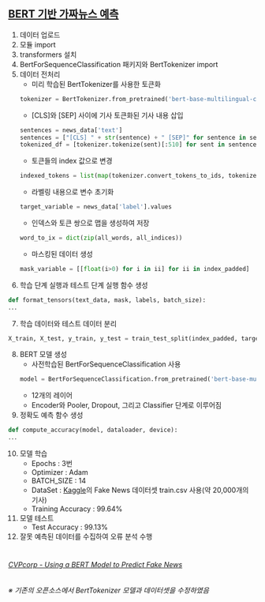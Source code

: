 ## [BERT 기반 가짜뉴스 예측](https://drive.google.com/file/d/1XqAEi9XgRsQ_bz66JdiodkR191UCa89Z/view?usp=sharing)

1. 데이터 업로드
2. 모듈 import
3. transformers 설치
4. BertForSequenceClassification 패키지와 BertTokenizer import
5. 데이터 전처리
    - 미리 학습된 BertTokenizer를 사용한 토큰화
    ```python
    tokenizer = BertTokenizer.from_pretrained('bert-base-multilingual-cased', do_lower_case=False)
    ```
    - [CLS]와 [SEP] 사이에 기사 토큰화된 기사 내용 삽입
    ```python
    sentences = news_data['text']
    sentences = ["[CLS] " + str(sentence) + " [SEP]" for sentence in sentences]
    tokenized_df = [tokenizer.tokenize(sent)[:510] for sent in sentences]
    ```
    - 토큰들의 index 값으로 변경
    ```python
    indexed_tokens = list(map(tokenizer.convert_tokens_to_ids, tokenized_df))
    ```
    - 라벨링 내용으로 변수 초기화
    ```python
    target_variable = news_data['label'].values
    ```
    - 인덱스와 토큰 쌍으로 맵을 생성하여 저장
    ```python
    word_to_ix = dict(zip(all_words, all_indices))
    ```
    - 마스킹된 데이터 생성
    ```python
    mask_variable = [[float(i>0) for i in ii] for ii in index_padded]
    ```
6. 학습 단계 실행과 테스트 단계 실행 함수 생성
```python
def format_tensors(text_data, mask, labels, batch_size):
．．．
```
7. 학습 데이터와 테스트 데이터 분리
```python
X_train, X_test, y_train, y_test = train_test_split(index_padded, target_variable, test_size=0.1, random_state=42)
```
8. BERT 모델 생성
    - 사전학습된 BertForSequenceClassification 사용
    ```python
    model = BertForSequenceClassification.from_pretrained('bert-base-multilingual-cased')
    ```
    - 12개의 레이어
    - Encoder와 Pooler, Dropout, 그리고 Classifier 단계로 이루어짐
9. 정확도 예측 함수 생성
```python
def compute_accuracy(model, dataloader, device):
．．．
```
10. 모델 학습
    - Epochs : 3번
    - Optimizer : Adam
    - BATCH_SIZE : 14
    - DataSet : [Kaggle](https://www.kaggle.com/c/fake-news/data?select=train.csv)의 Fake News 데이터셋 train.csv 사용(약 20,000개의 기사)
    - Training Accuracy : 99.64%
11. 모델 테스트
    - Test Accuracy : 99.13%
12. 잘못 예측된 데이터를 수집하여 오류 분석 수행

#

###### [CVPcorp - Using a BERT Model to Predict Fake News](https://colab.research.google.com/drive/1FwbW5lhgTUl4VfSGIb2oMPeAATYrTJj1?usp=sharing)
###### ※ 기존의 오픈소스에서 BertTokenizer 모델과 데이터셋을 수정하였음


